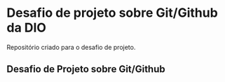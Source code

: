 # Desafio de projeto sobre Git/Github da DIO
Repositório criado para o desafio de projeto.

## Desafio de Projeto sobre Git/Github

